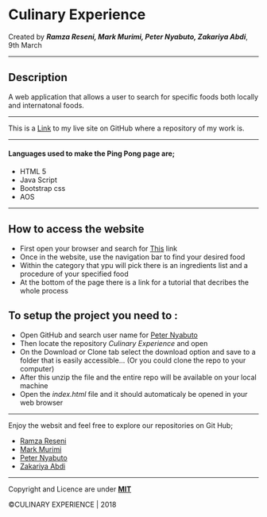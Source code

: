 # Culinary Experience
Created by ***Ramza Reseni, Mark Murimi, Peter Nyabuto, Zakariya Abdi***, 9th March

---
## Description
A web application that allows a user to search for specific foods both locally and internatonal foods.

---
This is a [Link]() to my live site on GitHub where a repository of my work is.

---

#### Languages used to make the Ping Pong page are;
* HTML 5
* Java Script
* Bootstrap css 
* AOS

---

## How to access the website
* First open your browser and search for [This]() link
* Once in the website, use the navigation bar to find your desired food
* Within the category that ypu will pick there is an ingredients list and a  procedure of your specified food
* At the bottom of the page there is a link for a tutorial that decribes the whole process   

## To setup the project you need to :
* Open GitHub and search user name for [Peter Nyabuto](https://github.com/nyabuto-v/)
* Then locate the repository *Culinary Experience* and open
* On the Download or Clone tab select the download option and save to a folder that is easily accessible... (Or you could clone the repo to your computer)
* After this unzip the file and the entire repo will be available on your local machine
* Open the *index.html* file and it should automaticaly be opened in your web browser

---
Enjoy the websit and feel free to explore our repositories on Git Hub;
* [Ramza Reseni](https://github.com/ramza007/)
* [Mark Murimi](https://github.com//)
* [Peter Nyabuto](https://github.com/nyabuto-v/)
* [Zakariya Abdi](https://github.com//)
---
Copyright and Licence are under [**MIT**]()
 
 ©CULINARY EXPERIENCE | 2018 